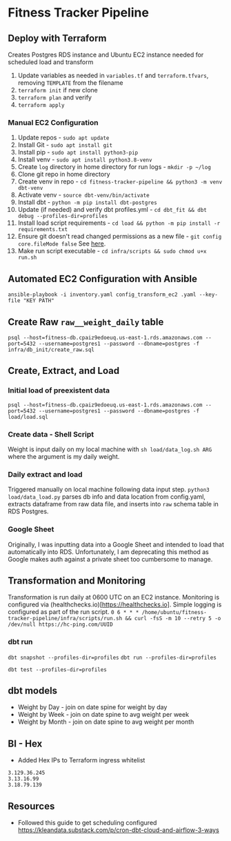 # Fitness Tracker Pipeline

## Deploy with Terraform
Creates Postgres RDS instance and Ubuntu EC2 instance needed for scheduled load and transform
1. Update variables as needed in `variables.tf` and `terraform.tfvars`, removing `TEMPLATE` from the filename
2. `terraform init` if new clone
3. `terraform plan` and verify
4. `terraform apply`

### Manual EC2 Configuration
1. Update repos - `sudo apt update`
2. Install Git - `sudo apt install git`
3. Install pip - `sudo apt install python3-pip`
4. Install venv - `sudo apt install python3.8-venv`
5. Create `log` directory in home directory for run logs - `mkdir -p ~/log`
5. Clone git repo in home directory
6. Create venv in repo - `cd fitness-tracker-pipeline && python3 -m venv dbt-venv`
7. Activate venv - `source dbt-venv/bin/activate`
8. Install dbt - `python -m pip install dbt-postgres`
9. Update (if needed) and verify dbt profiles.yml - `cd dbt_fit && dbt debug --profiles-dir=profiles`
10. Install load script requirements - `cd load && python -m pip install -r requirements.txt`
11. Ensure git doesn't read changed permissions as a new file - `git config core.fileMode false`
See [here](https://stackoverflow.com/questions/2517339/how-to-restore-the-permissions-of-files-and-directories-within-git-if-they-have).
12. Make run script executable - `cd infra/scripts && sudo chmod u+x run.sh`

## Automated EC2 Configuration with Ansible
`ansible-playbook -i inventory.yaml config_transform_ec2
.yaml --key-file "KEY PATH"`

## Create Raw `raw__weight_daily` table
`psql --host=fitness-db.cpaiz9edoeuq.us-east-1.rds.amazonaws.com --port=5432 --username=postgres1 --password --dbname=postgres -f infra/db_init/create_raw.sql`

## Create, Extract, and Load
### Initial load of preexistent data
`psql --host=fitness-db.cpaiz9edoeuq.us-east-1.rds.amazonaws.com --port=5432 --username=postgres1 --password --dbname=postgres -f load/load.sql`

### Create data - Shell Script
Weight is input daily on my local machine with `sh load/data_log.sh ARG` where the argument is my daily weight.

### Daily extract and load
Triggered manually on local machine following data input step. `python3 load/data_load.py` parses db info and data location from config.yaml, extracts dataframe from raw data file, and inserts into `raw` schema table in RDS Postgres. 

### Google Sheet
Originally, I was inputting data into a Google Sheet and intended to load that automatically into RDS. Unfortunately, I am deprecating this method as Google makes auth against a private sheet too cumbersome to manage. 

## Transformation and Monitoring
Transformation is run daily at 0600 UTC on an EC2 instance. Monitoring is configured via (healthchecks.io)[https://healthchecks.io]. Simple logging is configured as part of the run script.
`0 6 * * * /home/ubuntu/fitness-tracker-pipeline/infra/scripts/run.sh && curl -fsS -m 10 --retry 5 -o /dev/null https://hc-ping.com/UUID`

### dbt run
`dbt snapshot --profiles-dir=profiles`
`dbt run --profiles-dir=profiles`

`dbt test --profiles-dir=profiles`

## dbt models
* Weight by Day - join on date spine for weight by day
* Weight by Week - join on date spine to avg weight per week
* Weight by Month - join on date spine to avg weight per month

## BI - Hex
* Added Hex IPs to Terraform ingress whitelist
```
3.129.36.245
3.13.16.99
3.18.79.139
```
## Resources
* Followed this guide to get scheduling configured https://kleandata.substack.com/p/cron-dbt-cloud-and-airflow-3-ways